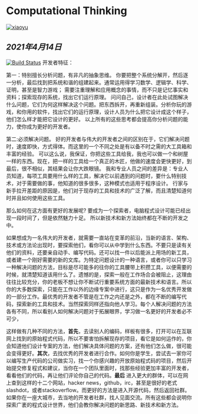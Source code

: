 # **Computational Thinking**

[![xiaoyu](https://cldup.com/dTxpPi9lDf.thumb.png)](https://nodesource.com/products/nsolid)
## _2021年4月14日_
[![Build Status](https://travis-ci.org/joemccann/dillinger.svg?branch=master)](https://travis-ci.org/joemccann/dillinger)
开发者特征：

第一：特别擅长分析问题，有非凡的抽象思维。
你要把整个系统分解开，然后逐一分析，最后找到把系统和谐的组建起来。通常运用得学习数学、逻辑学、科学、证明，甚至是智力游戏；
需要注重理解和应用概念的事情，而不只是记忆事实和资料；探索现存的系统，找出它们运行原理。
问问自己，设计者在此处试图解决什么问题，它们为何这样解决这个问题。把东西拆开，再重新组装。分析你玩的游戏，和你用的软件，找出它们的运行原理，设计人员为什么把它设计成这个样子，他们怎么样才能把它设计的更好。
以上所有的这些思考都会提高你分析问题的能力，使你成为更好的开发者。

第二:必须解决问题。
好的开发者与伟大的开发者之间的区别在于，它们解决问题时，速度即快，方式得体。而这里的一个不同之处是有以备不时之需的大工具箱和丰富的经验。
可以这么说，我保证，你把这些工具给我，我也可以做一个和树屋一样的东西。现在，把一样的工具给一个真正的木匠，他做的速度会更快更好，到最后，很不相似，其结果会让你大跌眼镜。
我和专业人员之间的差异是：专业人员知道，每项工具要用什么样的工具，解决它以前遇到的问题时，要什么特别技术，对于需要做的事，他知道的很多很多，这种模式也适用于程序设计。
行家与新手拉开差距的原因是，他们对于现存的工具和技术的广泛了解，而且清楚知道何时并且如何使用这些工具。

那么如何在这方面有更好的发展呢? 
要成为一个探索者，电脑程式设计可能已经出现一段时间了，但是依然魅力十足。 所以新技术和新方法始终都在不断的开发之中。

如果想成为一名伟大的开发者，就需要一直站在变革的前沿，当新的语言、架构、技术或方法论出现时，要探索他们，看你可以从中学到什么东西。不要只是读有关他们的资料，还要亲自动手、编写代码。还可以找一件以后能派上用场的新工具，或者建一个刚好需要的新的文库。为特定问题设计的一种语言，或者你可以只学习一种解决问题的方法，目标是尽可能多的往你的工具腰带上积攒工具，以便需要的时候，就清楚知道该用什么了。遗憾的是，探索一般在工作场合会被阻止，这理由往往比较充分，你的老板不想让你不断试行重要系统方面的最新技术和语言。所以你的大多数探索，只能在工作以外的边缘专案中进行，这只是作为一名优秀开发做的一部分工作。最优秀的开发者不管是在工作之内还是之外，都在不断的编写代码，探索新的工具和技术。当然探索同样还指向他人学习。每个人解决问题的方法各有不同，所以看别人如何解决问题对于拓展眼界，学习做一名更好的开发者必不可少，

这样做有几种不同的方法，**首先**，去读别人的编码，样板有很多，打开可以在互联网上找到的原始程式代码，所以不要害怕拆解现存的项目，看它是如何运作的，你会知道他们设计专案的方法，他们解决具体问题的方案，还有他们怎么做，很可能会变得更好。**其次**，去找优秀的开发者进行合作。如何你是学生，尝试去一家你可以编写生产代码的公司做实习，找一个你感兴趣的开放原始程式码的项目，然后开始提交修复程式和建议，当你在一个团队里面时，找那些经验更加丰富的开发者，看看他们的代码，再让他们评论你自己的代码。**最后** 进入更大的群体，可以在网上查到这样的十二个网站，hacker news，github，irc，甚至是很好的老式slashdot，或者stackoverflow。而更好的方法是进入开源代码，然后返回社群。如果你在一座大城市，去当地的开发者社群，找人见面交流。所有这些都会说明你探索广袤的程式设计世界，他们会教你解决问题的新思路、新技术和新方法。

